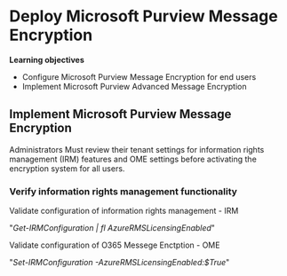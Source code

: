 # Deploy Microsoft Purview Message Encryption 
**Learning objectives**
* Configure Microsoft Purview Message Encryption for end users
* Implement Microsoft Purview Advanced Message Encryption

## Implement Microsoft Purview Message Encryption

Administrators Must review their tenant settings for information rights management (IRM) features and OME settings before activating the encryption system for all users.

### Verify information rights management functionality
Validate configuration of information rights management - IRM

  "*Get-IRMConfiguration | fl AzureRMSLicensingEnabled*"

Validate configuration of O365 Messege Enctption - OME

  "*Set-IRMConfiguration -AzureRMSLicensingEnabled:$True*"


